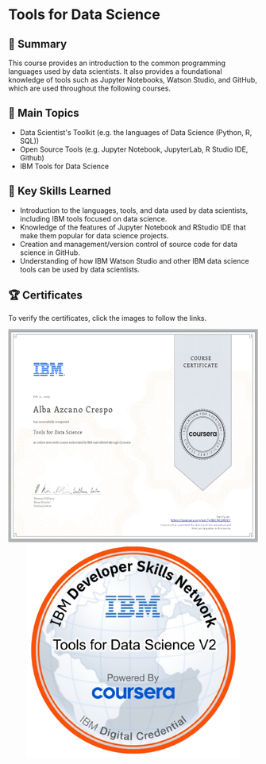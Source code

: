 # Tools for Data Science

## 📄 Summary 
This course provides an introduction to the common programming languages used by data scientists. It also provides a foundational knowledge of tools such as Jupyter Notebooks, Watson Studio, and GitHub, which are used throughout the following courses. 

## 📑 Main Topics 
- Data Scientist's Toolkit (e.g. the languages of Data Science (Python, R, SQL))
- Open Source Tools (e.g. Jupyter Notebook, JupyterLab, R Studio IDE, Github)
- IBM Tools for Data Science

## 🔑 Key Skills Learned 
- Introduction to the languages, tools, and data used by data scientists, including IBM tools focused on data science. 
- Knowledge of the features of Jupyter Notebook and RStudio IDE that make them popular for data science projects.
- Creation and management/version control of source code for data science in GitHub.
- Understanding of how IBM Watson Studio and other IBM data science tools can be used by data scientists.

## 🏆 Certificates 
To verify the certificates, click the images to follow the links.

<p align="middle">
<a href="https://coursera.org/share/af653b38993fc47c9e025e295560b6ae"><img src="https://github.com/Albazcano/IBM-Data-Science-Professional-Certificate/raw/a7127c5b8cf1efe4cab5f8c66c2b279b75925f50/2.%20Tools%20for%20Data%20Science/certificate-module2.png" height="430"></a>
<a href="https://www.credly.com/badges/221004c4-b777-4187-8429-918b5fab7bbe/public_url"><img src="https://github.com/Albazcano/IBM-Data-Science-Professional-Certificate/raw/a7127c5b8cf1efe4cab5f8c66c2b279b75925f50/2.%20Tools%20for%20Data%20Science/badge-module2.png" height="430">
</a>
</p>